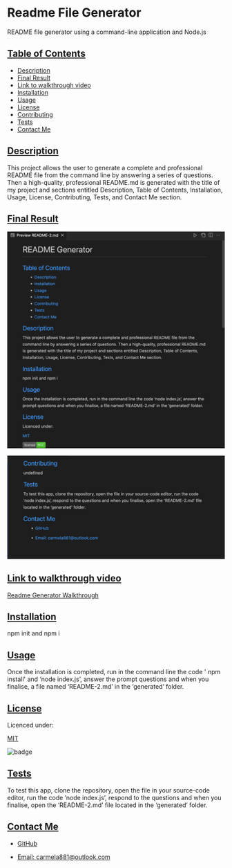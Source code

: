 # Readme File Generator
README file generator using a command-line application and Node.js


  ## [Table of Contents](#table-of-contents)

  - [Description](#description)
  - [Final Result](#final-result)
  - [Link to walkthrough video](#link-to-walkthrough-video)
  - [Installation](#installation)
  - [Usage](#usage)
  - [License](#license)
  - [Contributing](#contributing)
  - [Tests](#tests)
  - [Contact Me](#contact)

  ## [Description](#table-of-contents)

  This project allows the user to generate a complete and professional README file from the command line by answering a series of questions. Then a high-quality, professional README.md is generated with the title of my project and sections entitled Description, Table of Contents, Installation, Usage, License, Contributing, Tests, and Contact Me section.

  ## [Final Result](#table-of-contents)

  ![Readme1](assets/Readme1.png)

  ![Readme2](assets/Readme2.png)

  ## [Link to walkthrough video](#table-of-contents)

  [Readme Generator Walkthrough](https://drive.google.com/file/d/1Ol4OTRF5iJjtxzy_CWOaoolMxrS5kXtS/view)

  ## [Installation](#table-of-contents)

  npm init and npm i

  ## [Usage](#table-of-contents)

  Once the installation is completed, run in the command line the code ' npm install' and ‘node index.js’, answer the prompt questions and when you finalise, a file named ‘README-2.md’ in the ‘generated’ folder.

  ## [License](#table-of-contents)
  Licenced under:
    
    
  [MIT](https://choosealicense.com/licenses/MIT)
    
    

  ![badge](https://img.shields.io/badge/license-MIT-green>)
  
 

  ## [Tests](#table-of-contents)

  To test this app, clone the repository, open the file in your source-code editor, run the code ’node index.js’, respond to the questions and when you finalise, open the ‘README-2.md’ file located in the ‘generated’ folder.

  ## [Contact Me](#table-of-contents)

  - [GitHub](https://github.com/cdrcar)

  - [Email: carmela881@outlook.com](mailto:carmela881@outlook.com)



